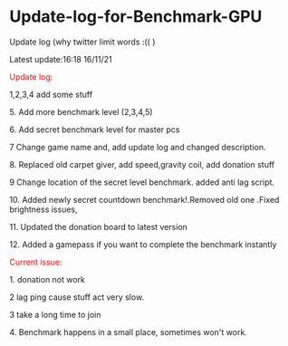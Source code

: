 # Update-log-for-Benchmark-GPU
<p>Update log (why twitter limit words :(( )
<p>Latest update:16:18 16/11/21
<p style="color:red;">Update log:
<p>1,2,3,4 add some stuff
<p>5. Add more benchmark level (2,3,4,5)
<p>6. Add secret benchmark level for master pcs
<p>7 Change game name and, add update log and changed description.
<p>8. Replaced old carpet giver, add speed,gravity coil, add donation stuff
<p>9 Change location of the secret level benchmark. added anti lag script.
<p>10. Added newly secret countdown benchmark!.Removed old one .Fixed brightness issues,
<p>11. Updated the donation board to latest version 
<p>12. Added a gamepass if you want to complete the benchmark instantly
<p style="color:red;">Current issue:
<p>1. donation not work
<p>2 lag ping cause stuff act very slow.
<p>3 take a long time to join
<p>4. Benchmark happens in a small place, sometimes won't work.
